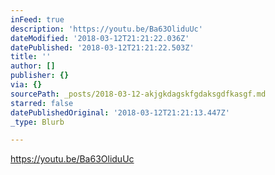 ```yaml
---
inFeed: true
description: 'https://youtu.be/Ba63OliduUc'
dateModified: '2018-03-12T21:21:22.036Z'
datePublished: '2018-03-12T21:21:22.503Z'
title: ''
author: []
publisher: {}
via: {}
sourcePath: _posts/2018-03-12-akjgkdagskfgdaksgdfkasgf.md
starred: false
datePublishedOriginal: '2018-03-12T21:21:13.447Z'
_type: Blurb

---
```

https://youtu.be/Ba63OliduUc